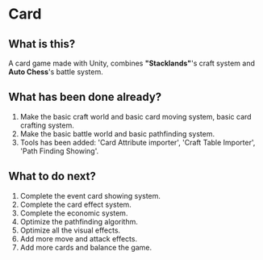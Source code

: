 # Card 
## What is this?
A card game made with Unity, combines **"Stacklands"**'s craft system and **Auto Chess**'s battle system.
## What has been done already?
1. Make the basic craft world and basic card moving system, basic card crafting system.
2. Make the basic battle world and basic pathfinding system.
3. Tools has been added: 'Card Attribute importer', 'Craft Table Importer', 'Path Finding Showing'.

## What to do next?
1. Complete the event card showing system.
2. Complete the card effect system.
3. Complete the economic system.
4. Optimize the pathfinding algorithm.
5. Optimize all the visual effects.
6. Add more move and attack effects.
7. Add more cards and balance the game.
